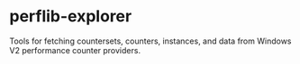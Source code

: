 # perflib-explorer
Tools for fetching countersets, counters, instances, and data from Windows V2 performance counter providers.
